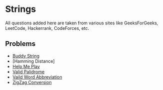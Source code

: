 # Strings
All questions added here are taken from various sites like GeeksForGeeks, LeetCode, Hackerrank, CodeForces, etc.

## Problems
- [Buddy String](https://github.com/srsandy/Data-Structures-and-Algorithms-in-Java-2nd-Edition-by-Robert-Lafore/tree/master/Practice%20Problems/Strings/Buddy%20String)
- [Hamming Distance]
- [Help Me Play](https://github.com/srsandy/Data-Structures-and-Algorithms-in-Java-2nd-Edition-by-Robert-Lafore/tree/master/Practice%20Problems/Strings/Help%20Me%20Play)
- [Valid Palidrome](https://github.com/srsandy/Data-Structures-and-Algorithms-in-Java-2nd-Edition-by-Robert-Lafore/tree/master/Practice%20Problems/Strings/Valid%20Palidrome)
- [Vaild Word Abbreviation](https://github.com/srsandy/Data-Structures-and-Algorithms-in-Java-2nd-Edition-by-Robert-Lafore/tree/master/Practice%20Problems/Strings/Valid%20Word%20Abbreviation)
- [ZigZag Conversion](https://github.com/srsandy/Data-Structures-and-Algorithms-in-Java-2nd-Edition-by-Robert-Lafore/tree/master/Practice%20Problems/Strings/ZigZag%20Conversion%20)


